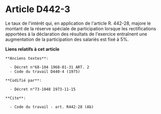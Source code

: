 # Article D442-3

Le taux de l'intérêt qui, en application de l'article R. 442-28, majore le montant de la réserve spéciale de participation
lorsque les rectifications apportées à la déclaration des résultats de l'exercice entraînent une augmentation de la
participation des salariés est fixé à 5%.

**Liens relatifs à cet article**

	**Anciens textes**:

	  - Décret n°68-104 1968-01-31 ART. 2
	  - Code du travail D440-4 (1975)

	**Codifié par**:

	  - Décret n°73-1048 1973-11-15

	**Cite**:

	  - Code du travail - art. R442-28 (Ab)
